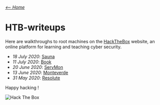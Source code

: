 _[<-- Home](https://flast101.github.io)_

# HTB-writeups
Here are walkthroughs to root machines on the [HackTheBox](https://www.hackthebox.eu) website, an online platform for learning and teaching cyber security.

- _18 July 2020_: [Sauna](https://flast101.github.io/HTB-writeups/sauna) 
- _11 July 2020_: [Book](https://flast101.github.io/HTB-writeups/book) 
- _20 June 2020_: [ServMon](https://flast101.github.io/HTB-writeups/servmon)  
- _13 June 2020_: [Monteverde](https://flast101.github.io/HTB-writeups/monteverde)   
- _31 May 2020_: [Resolute](https://flast101.github.io/HTB-writeups/resolute)   

Happy hacking ! 

<img src="http://www.hackthebox.eu/badge/image/249498" alt="Hack The Box">

